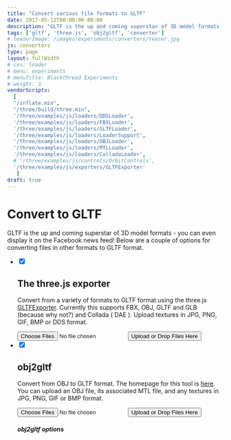 ```yaml
---
title: "Convert various file formats to GLTF"
date: 2017-05-12T00:00:00-00:00
description: "GLTF is the up and coming superstar of 3D model formats - you can even display it on the Facebook news feed."
tags: ['gltf', 'three.js', 'obj2gltf', 'converter']
# teaserImage: /images/experiments/converters/teaser.jpg
js: converters
type: page
layout: fullWidth
# css: loader
# menu: experiments
# menuTitle: Blackthread Experiments
# weight: 3
vendorScripts:
  [
  "/inflate.min",
  "/three/build/three.min",
  '/three/examples/js/loaders/DDSLoader',
  '/three/examples/js/loaders/FBXLoader',
  '/three/examples/js/loaders/GLTFLoader',
  '/three/examples/js/loaders/LoaderSupport',
  '/three/examples/js/loaders/OBJLoader',
  '/three/examples/js/loaders/MTLLoader',
  '/three/examples/js/loaders/ColladaLoader',
  # '/three/examples/js/controls/OrbitControls',
  '/three/examples/js/exporters/GLTFExporter'
   ]
draft: true
---
```

<div class="accordion">
  <h1 class="text-center">Convert to GLTF</h1>
  <p>
    GLTF is the up and coming superstar of 3D model formats - you can even display it on the Facebook news feed! Below are a couple of options for converting files in other formats to GLTF format.
  </p>
  <ul>
    <li>
      <input type="checkbox" checked>
      <i></i>
      <h2>The three.js exporter</h2>
      <div class="border-section">
        <p>
          Convert from a variety of formats to GLTF format using the three.js <a href="https://threejs.org/examples/#misc_exporter_gltf">GLTFExporter</a>. Currently this supports FBX, OBJ, GLTF and GLB  (because why not?) and Collada ( DAE ).
          Upload textures in JPG, PNG, GIF, BMP or DDS format.
        </p>
        <div id="obj-file-upload-form">
          <input id="obj-file-upload-input" type="file" name="files[]" multiple="" class="hide">
          <input type="submit" value="Upload or Drop Files Here" id="file-upload-button"/>
        </div>
      </div>
    </li>
    <li>
      <input type="checkbox" checked>
      <i></i>
      <h2>obj2gltf</h2>
      <div class="border-section">
        <p>
          Convert from OBJ to GLTF format. The homepage for this tool is <a href="https://github.com/AnalyticalGraphicsInc/obj2gltf">here</a>.
          You can upload an OBJ file, its associated MTL file, and any textures in JPG, PNG, GIF or BMP format.
        </p>
        <div id="obj-file-upload-form">
          <input id="obj-file-upload-input" type="file" name="files[]" multiple="" class="hide">
          <input type="submit" value="Upload or Drop Files Here" id="file-upload-button"/>
        </div>
        <div id="obj-option">
          <h5>obj2gltf options</h5>
        </div>
      </div>
    </li>
  </ul>
</div>
